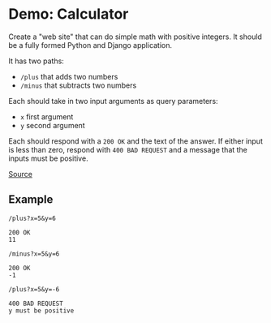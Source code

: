# Demo: Calculator
Create a "web site" that can do simple math with positive integers.
It should be a fully formed Python and Django application.

It has two paths:
* `/plus` that adds two numbers
* `/minus` that subtracts two numbers

Each should take in two input arguments as query parameters:
* `x` first argument
* `y` second argument

Each should respond with a `200 OK` and the text of the answer.
If either input is less than zero, respond with `400 BAD REQUEST` and a message that the inputs must be positive.

[Source](calculator)

## Example
```
/plus?x=5&y=6

200 OK
11
```

```
/minus?x=5&y=6

200 OK
-1
```

```
/plus?x=5&y=-6

400 BAD REQUEST
y must be positive
```
